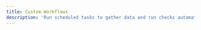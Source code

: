 ```yaml
---
title: Custom Workflows
description: 'Run scheduled tasks to gather data and run checks automatically across your organization with automated data collection and proactive monitoring.'
---
```

